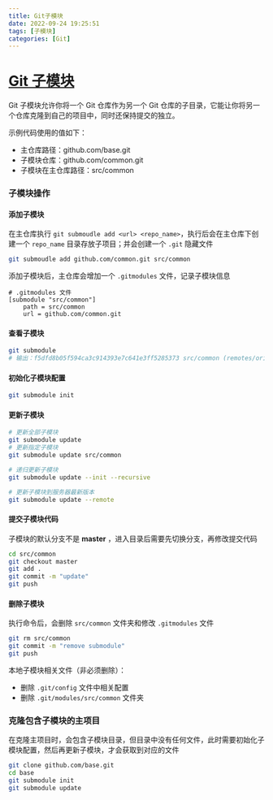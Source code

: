 ```yaml
---
title: Git子模块
date: 2022-09-24 19:25:51
tags: [子模块]
categories: [Git]
---
```

# [Git 子模块](https://www.cnblogs.com/renjt1991/p/15925259.html)

Git 子模块允许你将一个 Git 仓库作为另一个 Git 仓库的子目录，它能让你将另一个仓库克隆到自己的项目中，同时还保持提交的独立。

示例代码使用的值如下：

- 主仓库路径：github.com/base.git
- 子模块仓库：github.com/common.git
- 子模块在主仓库路径：src/common

### 子模块操作

#### 添加子模块

在主仓库执行 `git submoudle add <url> <repo_name>`，执行后会在主仓库下创建一个 `repo_name` 目录存放子项目；并会创建一个 `.git` 隐藏文件
 
```bash
git submoudle add github.com/common.git src/common
```

添加子模块后，主仓库会增加一个 `.gitmodules` 文件，记录子模块信息

```properties
# .gitmodules 文件
[submodule "src/common"]
	path = src/common
	url = github.com/common.git
```

#### 查看子模块

```bash
git submodule
# 输出：f5dfd8b05f594ca3c914393e7c641e3ff5285373 src/common (remotes/origin/HEAD)
```

#### 初始化子模块配置

```bash
git submodule init
```

#### 更新子模块

```bash
# 更新全部子模块
git submodule update
# 更新指定子模块
git submodule update src/common

# 递归更新子模块
git submodule update --init --recursive

# 更新子模块到服务器最新版本
git submodule update --remote
```

#### 提交子模块代码

子模块的默认分支不是 **master** ，进入目录后需要先切换分支，再修改提交代码

```bash
cd src/common
git checkout master
git add .
git commit -m "update"
git push
```

#### 删除子模块

执行命令后，会删除 `src/common` 文件夹和修改 `.gitmodules` 文件

```bash
git rm src/common
git commit -m "remove submodule"
git push
```

本地子模块相关文件（非必须删除）：

- 删除 `.git/config` 文件中相关配置
- 删除 `.git/modules/src/common` 文件夹

### 克隆包含子模块的主项目

在克隆主项目时，会包含子模块目录，但目录中没有任何文件，此时需要初始化子模块配置，然后再更新子模块，才会获取到对应的文件

```bash
git clone github.com/base.git
cd base
git submodule init
git submodule update
```